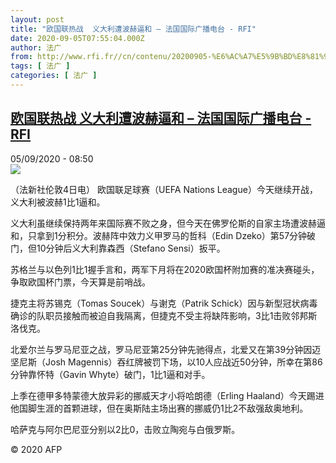 ```yaml
---
layout: post
title: "欧国联热战  义大利遭波赫逼和 – 法国国际广播电台 - RFI"
date: 2020-09-05T07:55:04.000Z
author: 法广
from: http://www.rfi.fr//cn/contenu/20200905-%E6%AC%A7%E5%9B%BD%E8%81%94%E7%83%AD%E6%88%98-%E4%B9%89%E5%A4%A7%E5%88%A9%E9%81%AD%E6%B3%A2%E8%B5%AB%E9%80%BC%E5%92%8C
tags: [ 法广 ]
categories: [ 法广 ]
---
```

<!--1599292504000-->
[欧国联热战  义大利遭波赫逼和 – 法国国际广播电台 - RFI](http://www.rfi.fr//cn/contenu/20200905-%E6%AC%A7%E5%9B%BD%E8%81%94%E7%83%AD%E6%88%98-%E4%B9%89%E5%A4%A7%E5%88%A9%E9%81%AD%E6%B3%A2%E8%B5%AB%E9%80%BC%E5%92%8C)
------

<div>
<div>05/09/2020 - 08:50</div><img src="https://s.rfi.fr/media/display/a05f9d0a-ef45-11ea-9b39-005056bff430/w:310/p:16x9/spo0006b.200905145002.jpg"><div class="t-content__body u-clearfix"><p>（法新社伦敦4日电）    欧国联足球赛（UEFA Nations League）今天继续开战，义大利被波赫1比1逼和。</p><p>    义大利虽继续保持两年来国际赛不败之身，但今天在佛罗伦斯的自家主场遭波赫逼和，只拿到1分积分。波赫阵中效力义甲罗马的哲科（Edin Dzeko）第57分钟破门，但10分钟后义大利靠森西（Stefano Sensi）扳平。</p><p>    苏格兰与以色列1比1握手言和，两军下月将在2020欧国杯附加赛的准决赛碰头，争取欧国杯门票，今天算是前哨战。</p><p>    捷克主将苏锡克（Tomas Soucek）与谢克（Patrik Schick）因与新型冠状病毒确诊的队职员接触而被迫自我隔离，但捷克不受主将缺阵影响，3比1击败邻邦斯洛伐克。</p><p>    北爱尔兰与罗马尼亚之战，罗马尼亚第25分钟先驰得点，北爱又在第39分钟因迈坚尼斯（Josh Magennis）吞红牌被罚下场，以10人应战近50分钟，所幸在第86分钟靠怀特（Gavin Whyte）破门，1比1逼和对手。</p><p>    上季在德甲多特蒙德大放异彩的挪威天才小将哈朗德（Erling Haaland）今天踢进他国脚生涯的首颗进球，但在奥斯陆主场出赛的挪威仍1比2不敌强敌奥地利。</p><p>    哈萨克与阿尔巴尼亚分别以2比0，击败立陶宛与白俄罗斯。</p><p class="t-copyright">© 2020 AFP</p>        </div>
</div>
